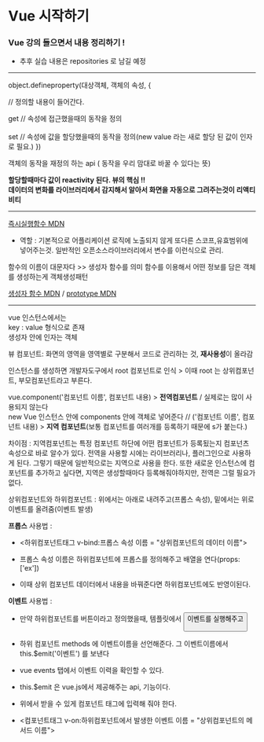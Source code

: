 # Vue 시작하기
### Vue 강의 들으면서 내용 정리하기 !
- 추후 실습 내용은 repositories 로 남길 예정
<hr/>
object.defineproperty(대상객체, 객체의 속성, {

// 정의할 내용이 들어간다.

get // 속성에 접근했을때의 동작을 정의<br/>
<br/>
set // 속성에 값을 할당했을때의 동작을 정의(new value 라는 새로 할당 된 값이 인자로 필요.)
})

객체의 동작을 재정의 하는 api ( 동작을 우리 맘대로 바꿀 수 있다는 뜻)

<b>할당할때마다 값이 reactivity 된다. 뷰의 핵심 !! <br/>
데이터의 변화를 라이브러리에서 감지해서 알아서 화면을 자동으로 그려주는것이 리액티비티</b>

<hr/>

[즉시실행함수 MDN](https://developer.mozilla.org/ko/docs/Glossary/IIFE)
- 역할 : 기본적으로 어플리케이션 로직에 노출되지 않게 또다른 스코프,유효범위에 넣어주는것. 일반적인 오픈소스라이브러리에서 변수를 이런식으로 관리.

함수의 이름이 대문자다 >> 생성자 함수를 의미
함수를 이용해서 어떤 정보를 담은 객체를 생성하는게 객체생성패턴

[생성자 함수 MDN](https://developer.mozilla.org/ko/docs/Web/JavaScript/Guide/Obsolete_Pages/Core_JavaScript_1.5_Guide/Creating_New_Objects/Using_a_Constructor_Function) / 
[prototype MDN](https://developer.mozilla.org/ko/docs/Web/JavaScript/Reference/Global_Objects/Object/constructor)

<hr/>

vue 인스턴스에서는 <br/>
key : value 형식으로 존재 <br/>
생성자 안에 인자는 객체

뷰 컴포넌트: 화면의 영역을 영역별로 구분해서 코드로 관리하는 것, **재사용성**이 올라감

인스턴스를 생성하면 개발자도구에서 root 컴포넌트로 인식 > 이때 root 는 상위컴포넌트, 부모컴포넌트라고 부른다.

vue.component('컴포넌트 이름', 컴포넌트 내용) > **전역컴포넌트** / 실제로는 많이 사용되지 않는다 <br/>
new Vue 인스턴스 안에 components 안에 객체로 넣어준다 // ('컴포넌트 이름', 컴포넌트 내용) > **지역 컴포넌트**(보통 컴포넌트를 여러개를 등록하기 때문에 s가 붙는다.)

차이점 : 지역컴포넌트는 특정 컴포넌트 하단에 어떤 컴포넌트가 등록됬는지 컴포넌츠 속성으로 바로 알수가 있다. 전역을 사용할 시에는 라이브러리나, 플러그인으로 사용하게 된다. 그렇기 때문에 일반적으로는 지역으로 사용을 한다. 또한 새로운 인스턴스에 컴포넌트를 추가하고 싶다면, 지역은 생성할때마다 등록해줘야하지만, 전역은 그럴 필요가 없다.

상위컴포넌트와 하위컴포넌트 : 위에서는 아래로 내려주고(프롭스 속성), 밑에서는 위로 이벤트를 올려줌(이벤트 발생)

**프롭스** 사용법 : 
- <하위컴포넌트태그 v-bind:프롭스 속성 이름 = "상위컴포넌트의 데이터 이름">

- 프롭스 속성 이름은 하위컴포넌트에 프롭스를 정의해주고 배열을 연다(props:['ex'])

- 이때 상위 컴포넌트 데이터에서 내용을 바꿔준다면 하위컴포넌트에도 반영이된다.

**이벤트** 사용법 : 
- 만약 하위컴포넌트를 버튼이라고 정의했을때, 템플릿에서 <button v-on:click="이벤트이름"> 이벤트를 실행해주고
  
- 하위 컴포넌트 methods 에 이벤트이름을 선언해준다. 그 이벤트이름에서 this.$emit('이벤트') 를 보낸다

- vue events 탭에서 이벤트 이력을 확인할 수 있다.

- this.$emit 은 vue.js에서 제공해주는 api, 기능이다.

- 위에서 받을 수 있게 컴포넌트 태그에 입력해 줘야 한다. 

- <컴포넌트태그 v-on:하위컴포넌트에서 발생한 이벤트 이름 = "상위컴포넌트의 메서드 이름">

